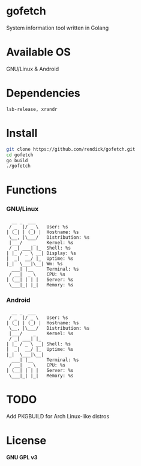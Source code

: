 # gofetch

System information tool written in Golang 

# Available OS

GNU/Linux & Android

# Dependencies

```
lsb-release, xrandr
```

# Install

```bash
git clone https://github.com/rendick/gofetch.git
cd gofetch
go build
./gofetch
```

# Functions

### GNU/Linux

```
  __ _  ___   
 / _  |/ _ \   User: %s 
| (_| | (_) |  Hostname: %s 
 \__, |\___/   Distribution: %s 
 |___/    _    Kernel: %s 
 / _| ___| |_  Shell: %s
| |_ / _ \ __| Display: %s
|  _|  __/ |_  Uptime: %s
|_|  \___|\__| Wm: %s
  ___| |__     Terminal: %s 
 / __|  _ \    CPU: %s
| (__| | | |   Server: %s 
 \___|_| |_|   Memory: %s 
```

### Android 

```
  __ _  ___   
 / _  |/ _ \   User: %s 
| (_| | (_) |  Hostname: %s 
 \__, |\___/   Distribution: %s 
 |___/    _    Kernel: %s 
 / _| ___| |_  
| |_ / _ \ __| Shell: %s
|  _|  __/ |_  Uptime: %s
|_|  \___|\__| 
  ___| |__     Terminal: %s 
 / __|  _ \    CPU: %s
| (__| | | |   Server: %s 
 \___|_| |_|   Memory: %s 
```

# TODO

Add PKGBUILD for Arch Linux-like distros

# License

**GNU GPL v3**

